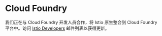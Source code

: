 # Cloud Foundry

我们正在与 Cloud Foundry 开发人员合作，将 Istio 原生整合到 Cloud Foundry 平台中。访问 [Istio Developers](https://groups.google.com/forum/#!forum/istio-dev) 邮件列表以获得更新。

